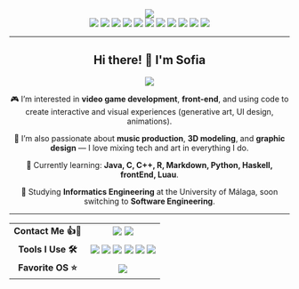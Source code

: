 <div align="center">
    <img src="https://capsule-render.vercel.app/api?type=venom&height=200&color=0:64d8c3,100:40a070&text=Soviji13&textBg=false&fontColor=e0ffff&animation=fadeIn&desc=Sofia%20Si%20Villalba%20Jimenez&reversal=false&descSize=20&descAlignY=80"/>
</div>

<div align="center">
	<img src="https://img.shields.io/badge/C++-00599C?style=for-the-badge&logo=c%2b%2b&logoColor=white"/>
	<img src="https://img.shields.io/badge/C-222222?style=for-the-badge&logo=c&logoColor=white"/>
	<img src="https://img.shields.io/badge/java-%23ED8B00.svg?style=for-the-badge&logo=openjdk&logoColor=white"/>
	<img src="https://img.shields.io/badge/JavaScript-F7DF1E?style=for-the-badge&logo=javascript&logoColor=222222"/>
	<img src="https://img.shields.io/badge/CSS-8a2be2?style=for-the-badge&logo=css&logoColor=white"/>
	<img src="https://img.shields.io/badge/HTML-E34F26?style=for-the-badge&logo=html5&logoColor=white"/>
	<img src="https://img.shields.io/badge/R-276DC3?style=for-the-badge&logo=r&logoColor=white"/>
	<img src="https://img.shields.io/badge/SQL-2e8b57?style=for-the-badge&logo=postgresql&logoColor=white"/>
	<img src="https://img.shields.io/badge/Assembly-6E4C13?style=for-the-badge&logo=arm&logoColor=white"/>
	<img src="https://img.shields.io/badge/Python-3776AB?style=for-the-badge&logo=python&logoColor=FFD43B"/>
	<img src="https://img.shields.io/badge/lua-%232C2D72.svg?style=for-the-badge&logo=lua&logoColor=white">
</div>

---

<div align="center">
    <h2>Hi there! 👋 I'm Sofia</h2>
    <img src="https://github-readme-stats.vercel.app/api/top-langs/?username=soviji13&layout=donut-vertical">
    <p></p>
</div>


<div align="center">
    <p>🎮 I’m interested in <b>video game development</b>, <b>front-end</b>, and using code to create interactive and visual experiences (generative art, UI design, animations).</p>
    <p>🎵 I’m also passionate about <b>music production</b>, <b>3D modeling</b>, and <b>graphic design</b> — I love mixing tech and art in everything I do.</p>
    <p>🌱 Currently learning: <b>Java, C, C++, R, Markdown, Python, Haskell, frontEnd, Luau</b>.</p>
    <p>📖 Studying <b>Informatics Engineering</b> at the University of Málaga, soon switching to <b>Software Engineering</b>.</p>
</div>

---

<div align="center">
    <table align="center">
        <tr>
            <td align="center"><b>Contact Me 👍🤠</b></td>
            <td align="center">
                <a href="mailto:sofiasivillalbajimenez@gmail.com"><img src="https://img.shields.io/badge/sofiasivillalbajimenez@gmail.com-D14836?style=for-the-badge&logo=gmail&logoColor=white"/></a>
                <a href="https://www.linkedin.com/in/sofía-villalba-jiménez-ab4453353/" target="_blank"><img src="https://img.shields.io/badge/LinkedIn-0A66C2?style=for-the-badge&logo=linkedin&logoColor=white"/></a>
            </td>
        </tr>
        <tr>
            <td align="center"><b>Tools I Use 🛠️</b></td>
            <td align="center">
                <img src="https://img.shields.io/badge/Visual%20Studio%20Code-0078d7.svg?style=for-the-badge&logo=visual-studio-code&logoColor=white"/>
                <img src="https://img.shields.io/badge/RStudio-4285F4?style=for-the-badge&logo=rstudio&logoColor=white"/>
                <img src="https://img.shields.io/badge/IntelliJIDEA-000000.svg?style=for-the-badge&logo=intellij-idea&logoColor=white"/>
                <img src="https://img.shields.io/badge/Eclipse-FE7A16.svg?style=for-the-badge&logo=Eclipse&logoColor=white"/>
                <img src="https://img.shields.io/badge/Aseprite-FFFFFF?style=for-the-badge&logo=Aseprite&logoColor=#7D929E"/>
                <img src="https://img.shields.io/badge/Roblox studio-%232C2D72.svg?style=for-the-badge&logo=lua&logoColor=white">
            </td>
        </tr>
        <tr>
            <td align="center"><b>Favorite OS ⭐️</b></td>
            <td align="center">
                <img src="https://img.shields.io/badge/macOS-000000?style=for-the-badge&logo=apple&logoColor=white"/>
            </td>
        </tr>
            </td>
        </tr>
    </table>
</div>


<!---
Soviji13/Soviji13 is a ✨ special ✨ repository because its `README.md` (this file) appears on your GitHub profile.
You can click the Preview link to take a look at your changes.
--->
